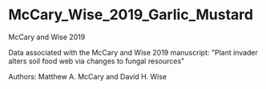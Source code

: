 # McCary_Wise_2019_Garlic_Mustard

McCary and Wise 2019 

Data associated with the McCary and Wise 2019 manuscript: "Plant invader alters soil food web via changes to fungal resources"

Authors: Matthew A. McCary and David H. Wise
